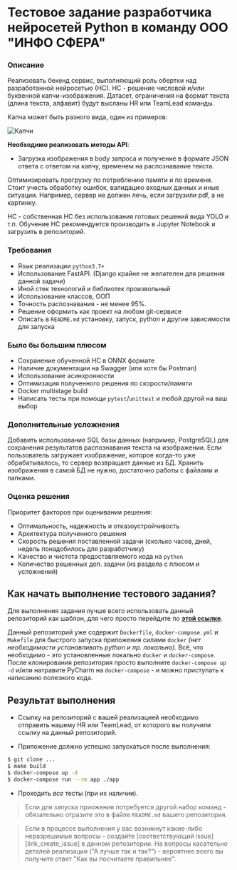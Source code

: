 # Тестовое задание разработчика нейросетей Python в команду ООО "ИНФО СФЕРА"

### Описание

Реализовать бекенд сервис, выполняющий роль обертки над разработанной нейросетью (НС). НС - решение числовой и/или буквенной капчи-изображения. Датасет, ограничения на формат текста (длина текста, алфавит) будут высланы HR или TeamLead команды.

Капча может быть разного вида, один из примеров:

![Капчи](https://adminu.ru/wp-content/uploads/2015/09/adminu-captcha-500x286.jpg)

**Необходимо реализовать методы API**:

- Загрузка изображения в body запроса и получение в формате JSON ответа с ответом на капчу, временем на распознавание текста.
   
Оптимизировать прогрузку по потреблению памяти и по времени. Стоит учесть обработку ошибок, валидацию входных данных и иные ситуации. Например, сервер не должен лечь, если загрузили pdf, а не картинку. 

НС - собственная НС без использования готовых решений вида YOLO и т.п. Обучение НС рекомендуется производить в Jupyter Notebook и загрузить в репозиторий. 

### Требования

* Язык реализации `python3.7+`
* Использование FastAPI. (Django крайне не желателен для решения данной задачи)
* Иной стек технологий и библиотек произвольный
* Использование классов, ООП
* Точность распознавания - не менее 95%. 
* Решение оформить как проект на любом git-сервисе
* Описать в `README.md` установку, запуск, python и другие зависимости для запуска

### Было бы большим плюсом

* Сохранение обученной НС в ONNX формате
* Наличие документации на Swagger (или хотя бы Postman) 
* Использование асинхронности
* Оптимизация полученного решения по скорости/памяти
* Docker multistage build
* Написать тесты при помощи `pytest`/`unittest` и любой другой на ваш выбор

### Дополнительные усложнения

Добавить использование SQL базы данных (например, PostgreSQL) для сохранения результатов распознавания текста на изображении. Если пользователь загружает изображение, которое когда-то уже обрабатывалось, то сервер возвращает данные из БД. Хранить изображения в самой БД не нужно, достаточно работы с файлами и папками. 

### Оценка решения

Приоритет факторов при оценивании решения:
- Оптимальность, надежность и отказоустройчивость
- Архитектура полученного решения
- Скорость решения поставленной задачи (сколько часов, дней, недель понадобилось для разработчику)
- Качество и чистота предоставляемого кода на `python`
- Количество решенных доп. задачи (из раздела с плюсом и усложнений)

## Как начать выполнение тестового задания?

Для выполнения задания лучше всего использовать данный репозиторий как шаблон, для чего просто перейдите по [**этой ссылке**][use_this_repo_template].

Данный репозиторий уже содержит `Dockerfile`, `docker-compose.yml` и `Makefile` для быстрого запуска приложения силами `docker` _(нет необходимости устанавливать python и пр. локально)_. Всё, что необходимо - это установленные локально `docker` и `docker-compose`. После клонирования репозитория просто выполните `docker-compose up -d` и/или натравите PyCharm на `docker-compose` - и можно приступать к написанию полезного кода.

## Результат выполнения

* Ссылку на репозиторий с вашей реализацией необходимо отправить нашему HR или TeamLead, от которого вы получили ссылку на данный репозиторий.

* Приложение должно успешно запускаться после выполнения:

```bash
$ git clone ...
$ make build
$ docker-compose up -d
$ docker-compose run --rm app ./app
```

* Проходить _все_ тесты (при их наличии).

> Если для запуска приожения потребуется другой набор команд - обязательно отразите это в файле `README.md` вашего репозитория.

> Если в процессе выполнения у вас возникнут какие-либо неразрешимые вопросы - создайте [соответствующий issue][link_create_issue] в данном репозитории. На вопросы касательно деталей реализации ("А лучше так и так?") - вероятнее всего вы получите ответ "Как вы посчитаете правильнее".

[badge_build]:https://github.com/isphere-ru/python-dev-test-task-lvl1/workflows/CI/badge.svg
[link_build]:https://github.com/isphere-ru/python-dev-test-task-lvl1/actions
[use_this_repo_template]:https://github.com/isphere-ru/python-dev-test-task-lvl1/generate
